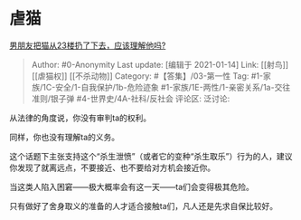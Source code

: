 # 虐猫
[男朋友把猫从23楼扔了下去，应该理解他吗?](https://www.zhihu.com/question/419074301/answer/1474384207)

> Author: #0-Anonymity
> Last update: [编辑于 2021-01-14]
> Link: [[射鸟]] [[虐猫权]] [[不杀动物]]
> Category: #【答集】/03-第一性
> Tag: #1-家族/1C-安全/1-自我保护/1b-危险迹象 #1-家族/1E-两性/1-亲密关系/1a-交往准则/银子弹 #4-世界史/4A-社科/反社会
> 评论区:
> 泛讨论:

从法律的角度说，你没有审判ta的权利。

同样，你也没有理解ta的义务。

这个话题下主张支持这个“杀生泄愤”（或者它的变种“杀生取乐”）行为的人，建议你发现了就离远点，不要接近、也不要给对方机会接近你。

当这类人陷入困窘——极大概率会有这一天——ta们会变得极其危险。

只有做好了舍身取义的准备的人才适合接触ta们，凡人还是先求自保比较好。

